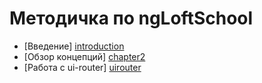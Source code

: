 # Методичка по ngLoftSchool
- [Введение] [introduction]
- [Обзор концепций] [chapter2]
- [Работа с ui-router] [uirouter]

[introduction]: <https://github.com/Severenit/ngLoftSchool/blob/master/Introduction.md>
[chapter2]: <https://github.com/Severenit/ngLoftSchool/blob/master/Chapter-2.md>
[uirouter]: <https://github.com/Severenit/ngLoftSchool/blob/master/ui-router.md>
